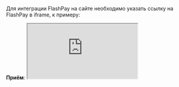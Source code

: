 Для интеграции FlashPay на сайте необходимо указать ссылку на FlashPay в iframe, к примеру:

**Приём**: <iframe src='https://skycrypto.shop/flashpay/payment/{id}' />

**Выплата**: <iframe src='https://skycrypto.shop/flashpay/sale/{id}' />


<h1 align="center">Приём</h1>
 
[Создание приёма](#flashpay)

[Получение информации по выполнению приёма](#flashpayinfo)

[Подтверждение отправки фиата](#confirmation)

[Статусы платежей приёма](#paymentStatuses)

<a name="flashpay"></a>
## Создание приёма

```http
  POST /rest/v2/payments_v2 
```
#### Body parameters

| Parameter | Type     | Description                |
| :-------- | :------- | :------------------------- |
| `is_flash` | `boolean` | **Required**. Для создания приёма данное поле должно быть со значением **true**.
| `amount` | `number` | **Required**. Сумма покупки. [Посмотреть информацию по лимитам валют](CURRENCIES.md)
| `label` | `string` | Hash который задается мерчантом
| `symbol` | `string` | **Required**. [Список криптовалют](FLASHPAY_CRYPTOCURRENCIES.md)
| `currency` | `string` | **Required**. [Список валют](CURRENCIES.md)
| `is_currency_amount` | `boolean` | **Required**. Для Flash Pay значение должно быть true
| `lang` | `string` | Используется для установки языка интерфейса FlashPay. По дефолту - 'ru'. [Список языков FlashPay](SKYPAYLANGUAGES.md)
| `broker_id` | `string` | Используется для создания платежа на определенный банк. [Список банков](FLASHPAY_BROKERS.md)
| `valid_minutes` | `number` | Время в минутах, через которое у платежа будет 3 статус. Максимальное значение - 120. По дефолту - 120. [Статусы платежей](#paymentStatuses)
| `client_name` | `string` | ФИО клиента.
| `client_email` | `string` | E-mail клиента.

#### Limits

| Parameter | Rules     |
| :-------- | :-------  |
| `amount` | minimum: **0.0001**; maximum: **100000000**
| `label` | maxLength: **256**
| `client_name` | maxLength: **64**
| `client_email` | maxLength: **64**

#### Body example

```javascript
{
  "amount": 1500,
  "label": "100311",
  "symbol": "usdt",
  "currency": "rub",
  "is_flash": true,
  "is_currency_amount": true,
  "broker_id": "ad70be25-5bb0-401f-a7a2-1f71c403cabf",
  "client_name": "Stan Smith",
  "client_email": "test@mail.co"
}
```

#### Response example

```javascript
{
  "amount": 450.0,
  "broker_id": "efc65f1a-484a-4297-b192-3cf199e38e52",
  "confirmed_at": null,
  "created_at": "2023-01-23T09:40:25.147586+00:00",
  "currency": "rub",
  "deal": null,
  "fiat_sent": false,
  "id": "6e7e9421-9e08-4ecd-93c8-abc3559642bc",
  "is_currency_amount": true,
  "label": "642002",
  "lang": "ru",
  "merchant_id": 120222,
  "processed_at": null,
  "received_crypto": 0.0,
  "requisites": null,
  "status": 0,
  "symbol": "usdt",
  "valid_minutes": 360,
  "client_name": "Stan Smith",
  "client_email": "test@mail.co",
  "web_link": "https://skypay365.pro/flashpay/payment/b5a3f8be-f3e8-431d-bf15-9a632fcf8e14",
  "rate": 3850026.30
}
```
 <a name="flashpayinfo"></a>
## Получение информации по выполнению приёма

```http
  GET rest/v2/payments_v2/<ID> 
```

#### Query parameters

| Parameter | Description                |
| :-------- | :------------------------- |
| `ID` | **Required**.

#### Response example

```javascript
{
  "amount": 450.0,
  "broker_id": "efc65f1a-484a-4297-b192-3cf199e38e52",
  "confirmed_at": null,
  "created_at": "2023-01-23T09:40:25.147586+00:00",
  "currency": "rub",
  "deal": null,
  "fiat_sent": false,
  "id": "6e7e9421-9e08-4ecd-93c8-abc3559642bc",
  "is_currency_amount": true,
  "label": "642002",
  "merchant_id": 120222,
  "processed_at": null,
  "received_crypto": 0.0,
  "requisites": 4452773861241948,
  "status": 1,
  "lang": "ru",
  "symbol": "usdt",
  "valid_minutes": 360,
  "client_name": "Stan Smith",
  "client_email": "test@mail.co",
  "web_link": "https://skypay365.pro/flashpay/payment/b5a3f8be-f3e8-431d-bf15-9a632fcf8e14",
  "rate": 3850026.30
}
```

 <a name="paymentStatuses"></a>
## Статусы платежей приёма
| Payment status (status) | Description                |
| :-------- |  :------------------------- |
| `0` | Cозданный платеж |
| `1` | Платеж в статусе оплаты |
| `2` | Успешный платеж |
| `3` | Не успешный платеж |

 <a name="confirmation"></a>
## Подтверждение отправки фиата

```http
  PATCH /rest/v2/payments_v2/<ID>/update
```

#### Query parameters

| Parameter | Description                |
| :-------- | :------------------------- |
| `ID` | **Required**.

#### Body parameters

| Parameter | Type     | Description                |
| :-------- | :------- | :------------------------- |
| `fiat_sent` | `boolean` | **Required**. 

#### Body example

```javascript
{
  "fiat_sent": true,
}
```

#### Response example

```javascript
{
  "success": "\"fiat_sent\" updated"
}
```

<h1 align="center">Выплата</h1>
 

[Создание выплаты](#flashsale)

[Получение информации по выполнению выплаты](#flashsaleinfo)

[Статусы платежей выплат](#paymentStatuses)

 <a name="flashsale"></a>
## Создание выплаты

```http
  POST /rest/v2/sale_v2 
```
#### Body parameters

| Parameter | Type     | Description                |
| :-------- | :------- | :------------------------- |
| `is_flash` | `boolean` | **Required**. Для создания выплаты данное поле должно быть со значением **true**.
 `symbol` | `string` | **Required**. [Список криптовалют](FLASHPAY_CRYPTOCURRENCIES.md)
| `amount` | `number` | **Required**. Сумма продажи RUB.
| `broker_id` | `string` | **Required**. [Список банков](FLASHPAY_BROKERS.md)
| `requisites` | `string` | **Required**.
| `is_currency_amount` | `boolean` | **Required**. для суммы в фиате – true, для суммы в крипте – false 
| `lang` | `string` | Используется для установки языка интерфейса FlashSale. По дефолту - 'ru'. [Список языков FlashSale](SKYPAYLANGUAGES.md)
 | `currency` | `string` | По дефолту - 'rub'. [Список валют](CURRENCIES_SALES.md)
| `client_order_id` | `number` | Данное поле предназначено для реализации идемпотентности.
| `valid_minutes` | `number` | Время в минутах, через которое у платежа будет 3 статус. Максимальное значение - 120. По дефолту - 120. [Статусы платежей](#paymentStatuses)

#### Limits

| Parameter | Rules     |
| :-------- | :-------  |
| `amount` | minimum: **2000**; maximum: **50000**

#### Body example

```javascript
{
  "symbol": "usdt",
  "is_flash": true,
  "amount": 10000,
  "is_currency_amount": true,
  "broker_id": "f79a6e4d-0f87-45d6-bbf8-5ee3d95cc3af",
  "requisites": "test flash sale requisite”,
  "currency": "rub"
}
```

#### Response example

```javascript
{
  "amount": 2000,
  "broker_id": "fd70be25-5bb0-401f-a7a2-1f71c403caba",
  "cancel_reason": null,
  "client_order_id": null,
  "created_at": "2023-08-16T11:11:55.772941+00:00",
  "currency": "rub",
  "deal": null,
  "id": "41f1acd0-db1c-456b-9b1d-c7bc2148e134",
  "merchant_id": 186714,
  "is_currency_amount": true,
  "processed_at": null,
  "requisites": "test v2 requisite",
  "sent_crypto": 0.0,
  "status": 0,
  "lang": "ru",
  "symbol": "usdt",
  "valid_minutes": 360,
  "web_link": "https://skypay365.pro/flashpay/sale/ce7c423e-1a38-449a-a80d-a24886e96153",
}
```
 <a name="flashsaleinfo"></a>
## Получение информации по выполнению выплаты

```http
  GET rest/v2/sale_v2/<ID> 
```

#### Query parameters

| Parameter | Description                |
| :-------- | :------------------------- |
| `ID` | **Required**.

#### Response example

```javascript
{
  "amount": 2000,
  "broker_id": "fd70be25-5bb0-401f-a7a2-1f71c403caba",
  "cancel_reason": null,
  "client_order_id": null,
  "created_at": "2023-08-16T11:11:55.772941+00:00",
  "currency": "rub",
  "lang": "ru",
  "deal": "FdvgWIDl0Q",
  "id": "41f1acd0-db1c-456b-9b1d-c7bc2148e134",
  "merchant_id": 186714,
  "is_currency_amount": true,
  "processed_at": "2023-08-16T11:12:39.206570+00:00",
  "requisites": "test v2 requisite",
  "sent_crypto": 21.00665569,
  "status": 2,
  "symbol": "usdt",
  "valid_minutes": 360,
  "web_link": "https://skypay365.pro/flashpay/sale/ce7c423e-1a38-449a-a80d-a24886e96153",
}
```

## Статусы платежей выплаты
 <a name="paymentStatuses"></a>
| Sale status (status) | Description                |
| :-------- |  :------------------------- |
| `0` | Cозданная продажа |
| `1` | Продажа в статусе оплаты |
| `2` | Успешная продажа |
| `3` | Не успешная продажа |


